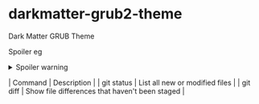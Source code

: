 # darkmatter-grub2-theme
Dark Matter GRUB Theme

Spoiler eg

<details>
  <summary>Spoiler warning</summary>
  
  Spoiler text. Note that it's important to have a space after the summary tag. You should be able to write any markdown you want inside the `<details>` tag... just make sure you close `<details>` afterward.
  
  ```javascript
  console.log("I'm a code block!");
  ```
  
</details>

| Command | Description |
| git status | List all new or modified files |
| git diff | Show file differences that haven't been staged |
